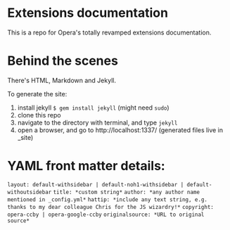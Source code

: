 # Extensions documentation

This is a repo for Opera's totally revamped extensions documentation.

# Behind the scenes

There's HTML, Markdown and Jekyll.

To generate the site:

1. install jekyll `$ gem install jekyll` (might need `sudo`)
2. clone this repo
3. navigate to the directory with terminal, and type `jekyll`
4. open a browser, and go to http://localhost:1337/ (generated files live in _site)

# YAML front matter details:

`layout: default-withsidebar | default-noh1-withsidebar | default-withoutsidebar`
`title: *custom string*`
`author: *any author name mentioned in _config.yml*`
`hattip: *include any text string, e.g. thanks to my dear colleague Chris for the JS wizardry!*`
`copyright: opera-ccby | opera-google-ccby`
`originalsource: *URL to original source*`